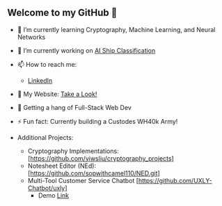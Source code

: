 ## Welcome to my GitHub 👋
- 🌱 I’m currently learning Cryptography, Machine Learning, and Neural Networks
- 🔭 I’m currently working on [AI Ship Classification]() <br>
- 📫 How to reach me: <br>
  - [LinkedIn](https://www.linkedin.com/in/vincent-liu003/)
- 🎨 My Website: [Take a Look!](https://vincent-wei-sheng-liu.com/) <br>
- 💬 Getting a hang of Full-Stack Web Dev
- ⚡ Fun fact: Currently building a Custodes WH40k Army! <br>

- Additional Projects: <br>
  - Cryptography Implementations: [https://github.com/viwsliu/cryptography_projects] <br>
  - Notesheet Editor (NEd): [https://github.com/sopwithcamel110/NED.git] <br>
  - Multi-Tool Customer Service Chatbot [https://github.com/UXLY-Chatbot/uxly] <br>
    - Demo [Link](https://docs.google.com/presentation/d/1DxWssNNeeFzwu1MWSk5Qf302OKyfVfbIXrImKi4bXkk/edit?slide=id.g34ef7314b13_0_5071#slide=id.g34ef7314b13_0_5071) <br>
<!--


- 👯 I’m looking to collaborate on ...
- 🤔 I’m looking for help with ...



-->
